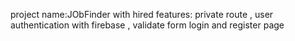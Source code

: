 
project name:JObFinder with hired 
features: private route , user authentication with firebase , validate form  login and register page 
